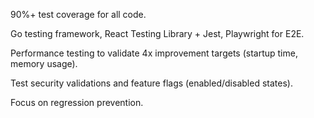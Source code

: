 90%+ test coverage for all code.

Go testing framework, React Testing Library + Jest, Playwright for E2E.

Performance testing to validate 4x improvement targets (startup time, memory usage).

Test security validations and feature flags (enabled/disabled states).

Focus on regression prevention.
